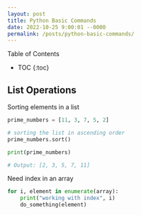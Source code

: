 ```yaml
---
layout: post
title: Python Basic Commands
date: 2022-10-25 9:00:01 --0000
permalink: /posts/python-basic-commands/
---
```


Table of Contents
* TOC
{:toc}

## List Operations
Sorting elements in a list
```python
prime_numbers = [11, 3, 7, 5, 2]

# sorting the list in ascending order
prime_numbers.sort()

print(prime_numbers)

# Output: [2, 3, 5, 7, 11]
```

Need index in an array
```python
for i, element in enumerate(array):
    print("working with index", i)
    do_something(element)
```